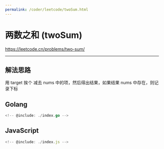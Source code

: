 ```yaml
---
permalink: /coder/leetcode/twoSum.html
---
```


# 两数之和 (twoSum)

https://leetcode.cn/problems/two-sum/

---

## 解法思路

用 target 挨个 减去 nums 中的项，然后得出结果，如果结果 nums 中存在，则记录下标

## Golang

```go
<!-- @include: ./index.go -->
```

## JavaScript

```js
<!-- @include: ./index.js -->
```
